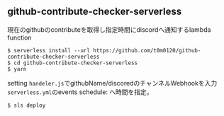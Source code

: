 ## github-contribute-checker-serverless

現在のgithubのcontributeを取得し指定時間にdiscordへ通知するlambda function

```
$ serverless install --url https://github.com/t0m0120/github-contribute-checker-serverless
$ cd github-contribute-checker-serverless
$ yarn 
```

setting
`handeler.js`でgithubName/discoredのチャンネルWebhookを入力  
`serverless.yml`のevents schedule: へ時間を指定。

```
$ sls deploy
```
